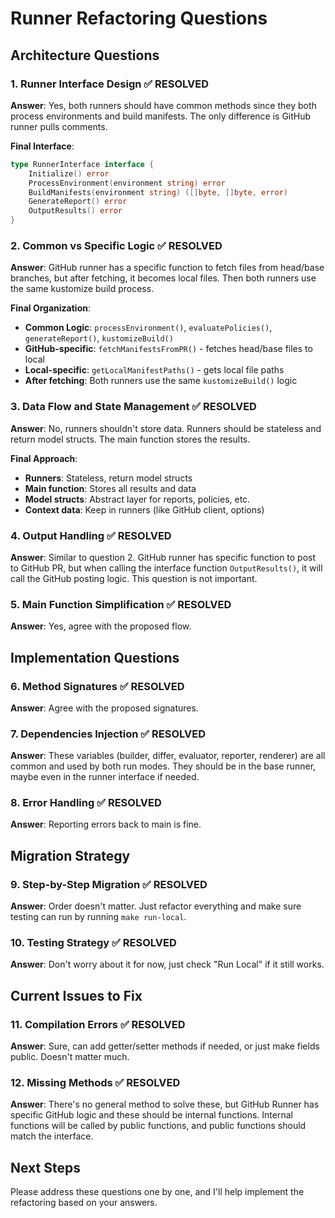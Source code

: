 # Runner Refactoring Questions

## Architecture Questions

### 1. Runner Interface Design ✅ RESOLVED
**Answer**: Yes, both runners should have common methods since they both process environments and build manifests. The only difference is GitHub runner pulls comments.

**Final Interface**:
```go
type RunnerInterface interface {
    Initialize() error
    ProcessEnvironment(environment string) error
    BuildManifests(environment string) ([]byte, []byte, error)
    GenerateReport() error
    OutputResults() error
}
```

### 2. Common vs Specific Logic ✅ RESOLVED
**Answer**: GitHub runner has a specific function to fetch files from head/base branches, but after fetching, it becomes local files. Then both runners use the same kustomize build process.

**Final Organization**:
- **Common Logic**: `processEnvironment()`, `evaluatePolicies()`, `generateReport()`, `kustomizeBuild()`
- **GitHub-specific**: `fetchManifestsFromPR()` - fetches head/base files to local
- **Local-specific**: `getLocalManifestPaths()` - gets local file paths
- **After fetching**: Both runners use the same `kustomizeBuild()` logic

### 3. Data Flow and State Management ✅ RESOLVED
**Answer**: No, runners shouldn't store data. Runners should be stateless and return model structs. The main function stores the results.

**Final Approach**:
- **Runners**: Stateless, return model structs
- **Main function**: Stores all results and data
- **Model structs**: Abstract layer for reports, policies, etc.
- **Context data**: Keep in runners (like GitHub client, options)

### 4. Output Handling ✅ RESOLVED
**Answer**: Similar to question 2. GitHub runner has specific function to post to GitHub PR, but when calling the interface function `OutputResults()`, it will call the GitHub posting logic. This question is not important.

### 5. Main Function Simplification ✅ RESOLVED
**Answer**: Yes, agree with the proposed flow.

## Implementation Questions

### 6. Method Signatures ✅ RESOLVED
**Answer**: Agree with the proposed signatures.

### 7. Dependencies Injection ✅ RESOLVED
**Answer**: These variables (builder, differ, evaluator, reporter, renderer) are all common and used by both run modes. They should be in the base runner, maybe even in the runner interface if needed.

### 8. Error Handling ✅ RESOLVED
**Answer**: Reporting errors back to main is fine.

## Migration Strategy

### 9. Step-by-Step Migration ✅ RESOLVED
**Answer**: Order doesn't matter. Just refactor everything and make sure testing can run by running `make run-local`.

### 10. Testing Strategy ✅ RESOLVED
**Answer**: Don't worry about it for now, just check "Run Local" if it still works.

## Current Issues to Fix

### 11. Compilation Errors ✅ RESOLVED
**Answer**: Sure, can add getter/setter methods if needed, or just make fields public. Doesn't matter much.

### 12. Missing Methods ✅ RESOLVED
**Answer**: There's no general method to solve these, but GitHub Runner has specific GitHub logic and these should be internal functions. Internal functions will be called by public functions, and public functions should match the interface.

## Next Steps

Please address these questions one by one, and I'll help implement the refactoring based on your answers.

